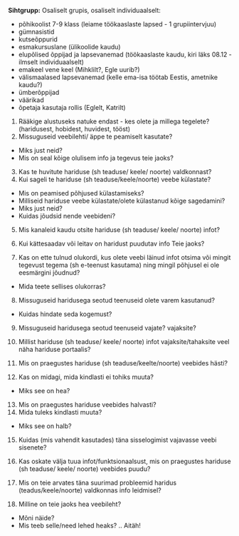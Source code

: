 **Sihtgrupp:** 
Osaliselt grupis, osaliselt individuaalselt:
 * põhikoolist 7-9 klass (leiame töökaaslaste lapsed - 1 grupiintervjuu)
 * gümnasistid
 * kutseõppurid
 * esmakursuslane (ülikoolide kaudu)
 * elupõlised õppijad ja lapsevanemad (töökaaslaste kaudu, kiri läks 08.12 - ilmselt individuaalselt)
 * emakeel vene keel (Mihklilt?, Egle uurib?)
 * välismaalased lapsevanemad (kelle ema-isa töötab Eestis, ametnike kaudu?)
 * ümberõppijad
 * väärikad
 * õpetaja kasutaja rollis (Eglelt, Katrilt)

1. Rääkige alustuseks natuke endast - kes olete ja millega tegelete? (haridusest, hobidest, huvidest, tööst)
2. Missuguseid veebilehti/ äppe te peamiselt kasutate?
 * Miks just neid?
 * Mis on seal kõige olulisem info ja tegevus teie jaoks?
 
3. Kas te huvitute hariduse (sh teaduse/ keele/ noorte) valdkonnast? 
4. Kui sageli te hariduse (sh teaduse/keele/noorte) veebe külastate? 
 * Mis on peamised põhjused külastamiseks?
 * Milliseid hariduse veebe külastate/olete külastanud kõige sagedamini?
 * Miks just neid?
 * Kuidas jõudsid nende veebideni?
 
5. Mis kanaleid kaudu otsite hariduse (sh teaduse/ keele/ noorte) infot? 

6. Kui kättesaadav või leitav on haridust puudutav info Teie jaoks?

7. Kas on ette tulnud olukordi, kus olete veebi läinud infot otsima või mingit tegevust tegema (sh e-teenust kasutama) ning mingil põhjusel ei ole eesmärgini jõudnud?
 * Mida teete sellises olukorras?
 
8. Missuguseid haridusega seotud teenuseid olete varem kasutanud?
 * Kuidas hindate seda kogemust?
 
9. Missuguseid haridusega seotud teenuseid vajate? vajaksite?

10. Millist hariduse (sh teaduse/ keele/ noorte) infot vajaksite/tahaksite veel näha hariduse portaalis?

11. Mis on praegustes hariduse (sh teaduse/keelte/noorte) veebides hästi?
12. Kas on midagi, mida kindlasti ei tohiks muuta?
 * Miks see on hea?
 
13. Mis on praegustes hariduse veebides halvasti?
14. Mida tuleks kindlasti muuta?
 * Miks see on halb?
 
15. Kuidas (mis vahendit kasutades) täna sisselogimist vajavasse veebi sisenete?

16. Kas oskate välja tuua infot/funktsionaalsust, mis on praegustes hariduse (sh teaduse/ keele/ noorte) veebides puudu?
17. Mis on teie arvates täna suurimad probleemid haridus (teadus/keele/noorte) valdkonnas info leidmisel?

18. Milline on teie jaoks hea veebileht? 
 * Mõni näide?
 * Mis teeb selle/need lehed heaks?
 ..
 Aitäh!
